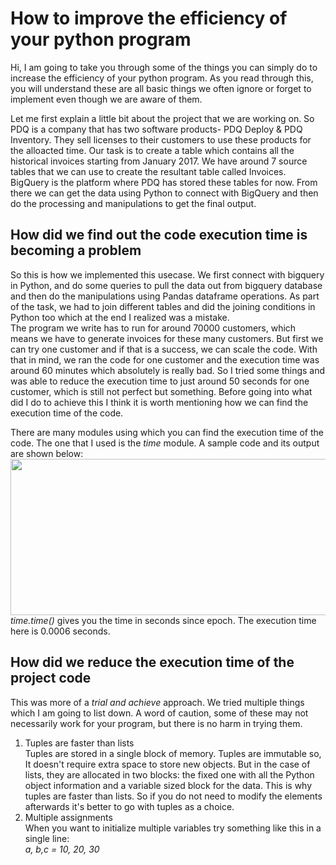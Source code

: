# How to improve the efficiency of your python program
Hi, I am going to take you through some of the things you can simply do to increase the efficiency of your python program. As you read through this, you will understand these are all basic things we often ignore or forget to implement even though we are aware of them.

Let me first explain a little bit about the project that we are working on. So PDQ is a company that has two software products- PDQ Deploy & PDQ Inventory. They sell licenses to their customers to use these products for the alloacted time. Our task is to create a table which contains all the historical invoices starting from January 2017. We have around 7 source tables that we can use to create the resultant table called Invoices. BigQuery is the platform where PDQ has stored these tables for now. From there we can get the data using Python to connect with BigQuery and then do the processing and manipulations to get the final output.

## How did we find out the code execution time is becoming a problem
So this is how we implemented this usecase. We first connect with bigquery in Python, and do some queries to pull the data out from bigquery database and then do the manipulations using Pandas dataframe operations. As part of the task, we had to join different tables and did the joining conditions in Python too which at the end I realized was a mistake.\
The program we write has to run for around 70000 customers, which means we have to generate invoices for these many customers. But first we can try one customer and if that is a success, we can scale the code. With that in mind, we ran the code for one customer and the execution time was around 60 minutes which absolutely is really bad. 
So I tried some things and was able to reduce the execution time to just around 50 seconds for one customer, which is still not perfect but something. Before going into what did I do to achieve this I think it is worth mentioning how we can find the execution time of the code.

There are many modules using which you can find the execution time of the code. The one that I used is the _time_ module. A sample code and its output are shown below:\
<img src="https://user-images.githubusercontent.com/82940730/152287999-523ea722-f858-4d11-84ba-76488be77088.png" width="800" height="250">\
_time.time()_ gives you the time in seconds since epoch. The execution time here is 0.0006 seconds.

## How did we reduce the execution time of the project code
This was more of a _trial and achieve_ approach. We tried multiple things which I am going to list down. A word of caution, some of these may not necessarily work for your program, but there is no harm in trying them.
1. Tuples are faster than lists\
Tuples are stored in a single block of memory. Tuples are immutable so, It doesn't require extra space to store new objects. But in the case of lists, they are allocated in two blocks: the fixed one with all the Python object information and a variable sized block for the data. This is why tuples are faster than lists. So if you do not need to modify the elements afterwards it's better to go with tuples as a choice. 
2. Multiple assignments\
When you want to initialize multiple variables try something like this in a single line:\
_a, b,c = 10, 20, 30_

